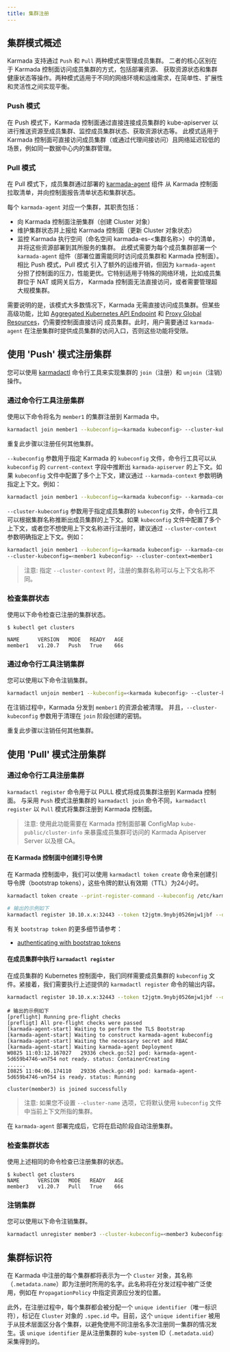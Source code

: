 ```yaml
---
title: 集群注册
---
```


## 集群模式概述

Karmada 支持通过 `Push` 和 `Pull` 两种模式来管理成员集群。 二者的核心区别在于 Karmada 控制面访问成员集群的方式，包括部署资源、
获取资源状态和集群健康状态等操作。两种模式适用于不同的网络环境和运维需求，在简单性、扩展性和灵活性之间实现平衡。

### Push 模式
在 Push 模式下，Karmada 控制面通过直接连接成员集群的 kube-apiserver 以进行推送资源至成员集群、监控成员集群状态、获取资源状态等。
此模式适用于 Karmada 控制面可直接访问成员集群（或通过代理间接访问）且网络延迟较低的场景，例如同一数据中心内的集群管理。

### Pull 模式
在 Pull 模式下，成员集群通过部署的 [karmada-agent](https://karmada.io/docs/core-concepts/components#karmada-agent) 组件
从 Karmada 控制面拉取清单，并向控制面报告清单状态和集群状态。

每个 `karmada-agent` 对应一个集群，其职责包括：
- 向 Karmada 控制面注册集群（创建 Cluster 对象）
- 维护集群状态并上报给 Karmada 控制面（更新 Cluster 对象状态）
- 监控 Karmada 执行空间（命名空间 karmada-es-<集群名称>）中的清单，并将这些资源部署到其所服务的集群。
此模式需要为每个成员集群部署一个 `karmada-agent` 组件（部署位置需能同时访问成员集群和 Karmada 控制面）。相比 Push 模式，Pull 模式
引入了额外的运维开销，但因为 `karmada-agent` 分担了控制面的压力，性能更优。它特别适用于特殊的网络环境，比如成员集群位于 NAT 或网关后方，
Karmada 控制面无法直接访问，或者需要管理超大规模集群。

需要说明的是，该模式大多数情况下，Karmada 无需直接访问成员集群。但某些高级功能，比如 [Aggregated Kubernetes API Endpoint](https://karmada.io/docs/userguide/globalview/aggregated-api-endpoint/)
和 [Proxy Global Resources](https://karmada.io/docs/userguide/globalview/proxy-global-resource/)，仍需要控制面直接访问
成员集群。此时，用户需要通过 `karmada-agent` 在注册集群时提供成员集群的访问入口，否则这些功能将受限。

## 使用 'Push' 模式注册集群

您可以使用 [karmadactl](../../installation/install-cli-tools.md) 命令行工具来实现集群的 `join`（注册）和 `unjoin`（注销）操作。

### 通过命令行工具注册集群

使用以下命令将名为 `member1` 的集群注册到 Karmada 中。
```bash
karmadactl join member1 --kubeconfig=<karmada kubeconfig> --cluster-kubeconfig=<member1 kubeconfig>
```
重复此步骤以注册任何其他集群。

`--kubeconfig` 参数用于指定 Karmada 的 `kubeconfig` 文件，命令行工具可以从 `kubeconfig` 的 `current-context` 字段中推断出 `karmada-apiserver` 的上下文。如果 `kubeconfig` 文件中配置了多个上下文，建议通过 `--karmada-context` 参数明确指定上下文。例如：
```bash
karmadactl join member1 --kubeconfig=<karmada kubeconfig> --karmada-context=karmada --cluster-kubeconfig=<member1 kubeconfig>
```

`--cluster-kubeconfig` 参数用于指定成员集群的 `kubeconfig` 文件，命令行工具可以根据集群名称推断出成员集群的上下文。如果 `kubeconfig` 文件中配置了多个上下文，或者您不想使用上下文名称进行注册时，建议通过 `--cluster-context` 参数明确指定上下文。例如：
```bash
karmadactl join member1 --kubeconfig=<karmada kubeconfig> --karmada-context=<karmada context> \
--cluster-kubeconfig=<member1 kubeconfig> --cluster-context=member1
```
> 注意: 指定 `--cluster-context` 时，注册的集群名称可以与上下文名称不同。

### 检查集群状态

使用以下命令检查已注册的集群状态。
```shell
$ kubectl get clusters

NAME      VERSION   MODE   READY   AGE
member1   v1.20.7   Push   True    66s
```

### 通过命令行工具注销集群

您可以使用以下命令注销集群。
```bash
karmadactl unjoin member1 --kubeconfig=<karmada kubeconfig> --cluster-kubeconfig=<member1 kubeconfig>
```
在注销过程中，Karmada 分发到 `member1` 的资源会被清理。
并且，`--cluster-kubeconfig` 参数用于清理在 `join` 阶段创建的密钥。

重复此步骤以注销任何其他集群。

## 使用 'Pull' 模式注册集群

### 通过命令行工具注册集群

`karmadactl register` 命令用于以 PULL 模式将成员集群注册到 Karmada 控制面。
与采用 `Push` 模式注册集群的 `karmadactl join` 命令不同，`karmadactl register` 以 `Pull` 模式将集群注册到 Karmada 控制面。

> 注意: 使用此功能需要在 Karmada 控制面部署 ConfigMap `kube-public/cluster-info` 来暴露成员集群可访问的 Karmada Apiserver Server 以及根 CA。

#### 在 Karmada 控制面中创建引导令牌

在 Karmada 控制面中，我们可以使用 `karmadactl token create` 命令来创建引导令牌（bootstrap tokens），这些令牌的默认有效期（TTL）为24小时。

```bash
karmadactl token create --print-register-command --kubeconfig /etc/karmada/karmada-apiserver.config
```

```bash
# 输出的示例如下
karmadactl register 10.10.x.x:32443 --token t2jgtm.9nybj0526mjw1jbf --discovery-token-ca-cert-hash sha256:f5a5a43869bb44577dba582e794c3e3750f2050d62f1b1dc80fd3d6a371b6ed4
```

有关 `bootstrap token` 的更多细节请参考：
- [authenticating with bootstrap tokens](https://kubernetes.io/docs/reference/access-authn-authz/bootstrap-tokens/)

#### 在成员集群中执行 `karmadactl register`

在成员集群的 Kubernetes 控制面中，我们同样需要成员集群的 `kubeconfig` 文件。紧接着，我们需要执行上述提供的 `karmadactl register` 命令的输出内容。

```bash
karmadactl register 10.10.x.x:32443 --token t2jgtm.9nybj0526mjw1jbf --discovery-token-ca-cert-hash sha256:f5a5a43869bb44577dba582e794c3e3750f2050d62f1b1dc80fd3d6a371b6ed4
```

```shell
# 输出的示例如下
[preflight] Running pre-flight checks
[prefligt] All pre-flight checks were passed
[karmada-agent-start] Waiting to perform the TLS Bootstrap
[karmada-agent-start] Waiting to construct karmada-agent kubeconfig
[karmada-agent-start] Waiting the necessary secret and RBAC
[karmada-agent-start] Waiting karmada-agent Deployment
W0825 11:03:12.167027   29336 check.go:52] pod: karmada-agent-5d659b4746-wn754 not ready. status: ContainerCreating
......
I0825 11:04:06.174110   29336 check.go:49] pod: karmada-agent-5d659b4746-wn754 is ready. status: Running

cluster(member3) is joined successfully
```

> 注意: 如果您不设置 `--cluster-name` 选项，它将默认使用 `kubeconfig` 文件中当前上下文所指的集群。

在 `karmada-agent` 部署完成后，它将在启动阶段自动注册集群。

### 检查集群状态

使用上述相同的命令检查已注册集群的状态。
```shell
$ kubectl get clusters
NAME      VERSION   MODE   READY   AGE
member3   v1.20.7   Pull   True    66s
```

### 注销集群

您可以使用以下命令注销集群。
```bash
karmadactl unregister member3 --cluster-kubeconfig=<member3 kubeconfig> --cluster-context=<member3 context> --karmada-config=<karmada kubeconfig> --karmada-context=<karmada context>
```

## 集群标识符

在 Karmada 中注册的每个集群都将表示为一个 `Cluster` 对象，其名称（`.metadata.name`）即为注册时所用的名字。此名称将在分发过程中被广泛使用，例如在 `PropagationPolicy` 中指定资源应分发的位置。

此外，在注册过程中，每个集群都会被分配一个 `unique identifier`（唯一标识符），标记在 `Cluster` 对象的 `.spec.id` 中。目前，这个 `unique identifier` 被用于从技术层面区分各个集群，以避免使用不同注册名多次注册同一集群的情况发生。该 `unique identifier` 是从注册集群的 `kube-system` ID（`.metadata.uid`）采集得到的。
